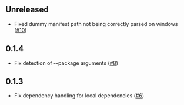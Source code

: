 ## Unreleased

- Fixed dummy manifest path not being correctly parsed on windows ([#10](https://github.com/phil-opp/cargo-post/pull/10))

## 0.1.4

- Fix detection of --package arguments ([#8](https://github.com/phil-opp/cargo-post/pull/8))

## 0.1.3

- Fix dependency handling for local dependencies ([#6](https://github.com/phil-opp/cargo-post/pull/6))
